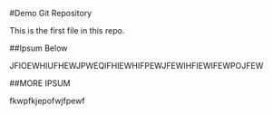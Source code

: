 #Demo Git Repository

This is the first file in this repo.

##Ipsum Below

JFIOEWHIUFHEWJPWEQIFHIEWHIFPEWJFEWIHFIEWIFEWPOJFEW

##MORE IPSUM

fkwpfkjepofwjfpewf